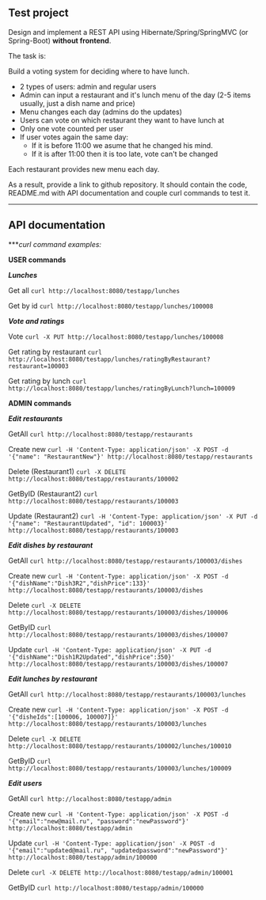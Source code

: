 ## Test project

Design and implement a REST API using Hibernate/Spring/SpringMVC (or Spring-Boot) **without frontend**.

The task is:

Build a voting system for deciding where to have lunch.

 * 2 types of users: admin and regular users
 * Admin can input a restaurant and it's lunch menu of the day (2-5 items usually, just a dish name and price)
 * Menu changes each day (admins do the updates)
 * Users can vote on which restaurant they want to have lunch at
 * Only one vote counted per user
 * If user votes again the same day:
    - If it is before 11:00 we asume that he changed his mind.
    - If it is after 11:00 then it is too late, vote can't be changed

Each restaurant provides new menu each day.

As a result, provide a link to github repository. It should contain the code, README.md with API documentation and couple curl commands to test it.

-----------------------------

## API documentation

***_curl command examples:_

**USER commands**

**_Lunches_**

Get all
`curl http://localhost:8080/testapp/lunches`

Get by id
`curl http://localhost:8080/testapp/lunches/100008`

**_Vote and ratings_**

Vote
`curl -X PUT http://localhost:8080/testapp/lunches/100008`

Get rating by restaurant 
`curl http://localhost:8080/testapp/lunches/ratingByRestaurant?restaurant=100003`

Get rating by lunch 
`curl http://localhost:8080/testapp/lunches/ratingByLunch?lunch=100009`

**ADMIN commands**

**_Edit restaurants_**

GetAll
`curl http://localhost:8080/testapp/restaurants`

Create new
`curl -H 'Content-Type: application/json' -X POST -d '{"name": "RestaurantNew"}' http://localhost:8080/testapp/restaurants`

Delete (Restaurant1)
`curl -X DELETE http://localhost:8080/testapp/restaurants/100002`

GetByID (Restaurant2)
`curl http://localhost:8080/testapp/restaurants/100003`

Update (Restaurant2)
`curl -H 'Content-Type: application/json' -X PUT -d '{"name": "RestaurantUpdated", "id": 100003}' http://localhost:8080/testapp/restaurants/100003`

**_Edit dishes by restaurant_**

GetAll
`curl http://localhost:8080/testapp/restaurants/100003/dishes`

Create new
`curl -H 'Content-Type: application/json' -X POST -d '{"dishName":"Dish3R2","dishPrice":133}' http://localhost:8080/testapp/restaurants/100003/dishes`

Delete
`curl -X DELETE http://localhost:8080/testapp/restaurants/100003/dishes/100006`

GetByID
`curl http://localhost:8080/testapp/restaurants/100003/dishes/100007`

Update
`curl -H 'Content-Type: application/json' -X PUT -d '{"dishName":"Dish1R2Updated","dishPrice":350}' http://localhost:8080/testapp/restaurants/100003/dishes/100007`

**_Edit lunches by restaurant_**

GetAll
`curl http://localhost:8080/testapp/restaurants/100003/lunches`

Create new
`curl -H 'Content-Type: application/json' -X POST -d '{"disheIds":[100006, 100007]}' http://localhost:8080/testapp/restaurants/100003/lunches`

Delete
`curl -X DELETE http://localhost:8080/testapp/restaurants/100002/lunches/100010`

GetByID
`curl http://localhost:8080/testapp/restaurants/100003/lunches/100009`

**_Edit users_**

GetAll
`curl http://localhost:8080/testapp/admin`

Create new
`curl -H 'Content-Type: application/json' -X POST -d '{"email":"new@mail.ru", "password":"newPassword"}' http://localhost:8080/testapp/admin`

Update
`curl -H 'Content-Type: application/json' -X POST -d '{"email":"updated@mail.ru", "updatedpassword":"newPassword"}' http://localhost:8080/testapp/admin/100000`

Delete
`curl -X DELETE http://localhost:8080/testapp/admin/100001`

GetByID
`curl http://localhost:8080/testapp/admin/100000`